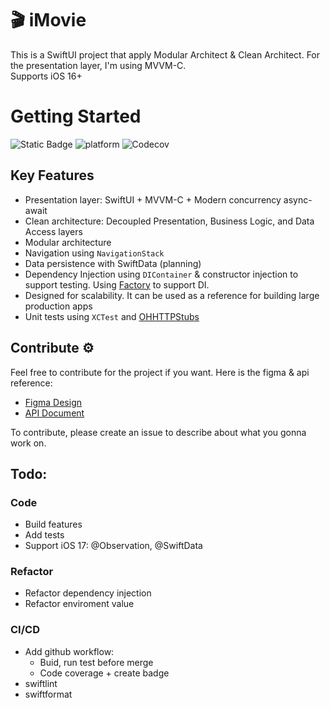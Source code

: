 # 🎬 iMovie

This is a SwiftUI project that apply Modular Architect & Clean Architect. For the presentation layer, I'm using MVVM-C.   
Supports iOS 16+

# Getting Started

![Static Badge](https://img.shields.io/badge/status-active-brightgreen)
![platform](https://img.shields.io/badge/platform-iOS16+-brightgreen)
![Codecov](https://img.shields.io/codecov/c/github/hoangatuan/iMovie)

## Key Features

- Presentation layer: SwiftUI + MVVM-C + Modern concurrency async-await
- Clean architecture: Decoupled Presentation, Business Logic, and Data Access layers
- Modular architecture
- Navigation using `NavigationStack`
- Data persistence with SwiftData (planning)
- Dependency Injection using `DIContainer` & constructor injection to support testing. Using [Factory](https://github.com/hmlongco/Factory) to support DI.
- Designed for scalability. It can be used as a reference for building large production apps
- Unit tests using `XCTest` and [OHHTTPStubs](https://github.com/AliSoftware/OHHTTPStubs)

## Contribute ⚙️

Feel free to contribute for the project if you want. Here is the figma & api reference:

- [Figma Design](https://www.figma.com/file/rqjEdJecH0tr6uIyT72KXh/NAP001?type=design&node-id=6-9199&t=Ai7i6CXqzbqM468M-0)
- [API Document](https://developer.themoviedb.org/reference/intro/getting-started)

To contribute, please create an issue to describe about what you gonna work on.

## Todo:
    
### Code

- Build features
- Add tests
- Support iOS 17: @Observation, @SwiftData

### Refactor

- Refactor dependency injection
- Refactor enviroment value

### CI/CD

- Add github workflow:
    + Buid, run test before merge
    + Code coverage + create badge
- swiftlint
- swiftformat
